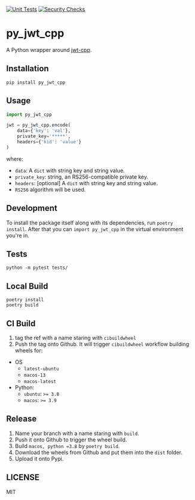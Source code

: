 [![Unit Tests](https://github.com/mz026/py_jwt_cpp/actions/workflows/unit_test.yml/badge.svg)](https://github.com/mz026/py_jwt_cpp/actions/workflows/unit_test.yml)
[![Security Checks](https://github.com/mz026/py_jwt_cpp/actions/workflows/security_check.yml/badge.svg)](https://github.com/mz026/py_jwt_cpp/actions/workflows/security_check.yml)

# py_jwt_cpp

A Python wrapper around [jwt-cpp](https://github.com/Thalhammer/jwt-cpp).


## Installation

`pip install py_jwt_cpp`

## Usage

```python
import py_jwt_cpp

jwt = py_jwt_cpp.encode(
    data={'key': 'val'},
    private_key='*****',
    headers={'kid': 'value'}
)
```

where:

- `data`: A `dict` with string key and string value.
- `private_key`: string, an RS256-compatible private key.
- `headers`: [optional] A `dict` with string key and string value.
- `RS256` algorithm will be used.


## Development

To install the package itself along with its dependencies, run `poetry install`.
After that you can `import py_jwt_cpp` in the virtual environment you're in.

## Tests

```
python -m pytest tests/
```

## Local Build

```
poetry install
poetry build
```

## CI Build

1. tag the ref with a name staring with `cibuildwheel`
2. Push the tag onto Github. It will trigger `cibuildwheel` workflow building wheels for:

- OS
    - `latest-ubuntu`
    - `macos-13`
    - `macos-latest`
- Python:
    - `ubuntu`: `>= 3.8`
    - `macos`: `>= 3.9`

## Release

1. Name your branch with a name staring with `build`.
2. Push it onto Github to trigger the wheel build.
3. Build `macos, python =3.8` by `poetry build`.
4. Download the wheels from Github and put them into the `dist` folder.
5. Upload it onto Pypi.

## LICENSE

MIT
